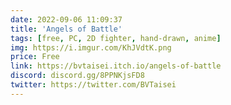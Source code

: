 ```yaml
---
date: 2022-09-06 11:09:37
title: 'Angels of Battle'	
tags: [free, PC, 2D fighter, hand-drawn, anime]
img: https://i.imgur.com/KhJVdtK.png
price: Free
link: https://bvtaisei.itch.io/angels-of-battle	
discord: discord.gg/8PPNKjsFD8	
twitter: https://twitter.com/BVTaisei
---
```

